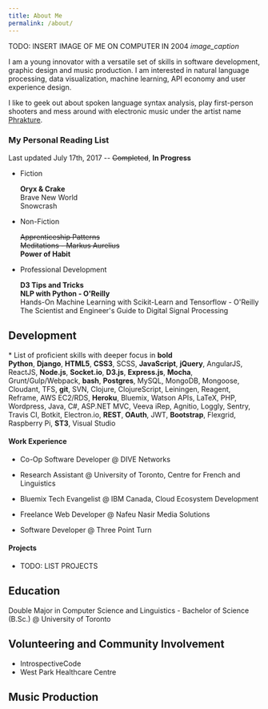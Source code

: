 ```yaml
---
title: About Me
permalink: /about/
---
```


<!-- ![center example image](/images/circle-headshot.png "center") -->
TODO: INSERT IMAGE OF ME ON COMPUTER IN 2004
*image_caption*

I am a young innovator with a versatile set of skills in software development, graphic design and music production. I am interested in natural language processing, data visualization, machine learning, API economy and user experience design.

I like to geek out about spoken language syntax analysis, play first-person shooters and mess around with electronic music under the artist name [Phrakture](http://music.phrakture.com).

### <a name="readings"></a>My Personal Reading List
<span class="help-text">Last updated July 17th, 2017 -- ~~Completed~~, **In Progress**</span>
- Fiction

  **Oryx & Crake**<br/>
  Brave New World<br/>
  Snowcrash

- Non-Fiction

  ~~Apprenticeship Patterns~~<br/>
  ~~Meditations - Markus Aurelius~~<br/>
  **Power of Habit**

- Professional Development

  **D3 Tips and Tricks**<br/>
  **NLP with Python - O'Reilly**<br/>
  Hands-On Machine Learning with Scikit-Learn and Tensorflow - O'Reilly<br/>
  The Scientist and Engineer's Guide to Digital Signal Processing



## <a name="development"></a>Development

<span class="help-text">* List of proficient skills with deeper focus in **bold**</span><br>
**Python**, **Django**, **HTML5**, **CSS3**, SCSS, **JavaScript**, **jQuery**, AngularJS, ReactJS, **Node.js**, **Socket.io**, **D3.js**, **Express.js**, **Mocha**, Grunt/Gulp/Webpack, **bash**, **Postgres**, MySQL, MongoDB, Mongoose, Cloudant, TFS, **git**, SVN, Clojure, ClojureScript, Leiningen, Reagent, Reframe, AWS EC2/RDS, **Heroku**, Bluemix, Watson APIs, LaTeX, PHP, Wordpress, Java, C#, ASP.NET MVC, Veeva iRep, Agnitio, Loggly, Sentry, Travis CI, Botkit, Electron.io, **REST**, **OAuth**, JWT, **Bootstrap**, Flexgrid, Raspberry Pi, **ST3**, Visual Studio

#### <a name="development"></a>Work Experience

- Co-Op Software Developer @ DIVE Networks

- Research Assistant @ University of Toronto, Centre for French and Linguistics

- Bluemix Tech Evangelist @ IBM Canada, Cloud Ecosystem Development

- Freelance Web Developer @ Nafeu Nasir Media Solutions

- Software Developer @ Three Point Turn

#### <a name="projects"></a>Projects

- TODO: LIST PROJECTS

## <a name="education"></a>Education

Double Major in Computer Science and Linguistics - Bachelor of Science (B.Sc.) @ University of Toronto

## <a name="volunteering"></a>Volunteering and Community Involvement

- IntrospectiveCode
- West Park Healthcare Centre

## <a name="musicianship"></a>Music Production